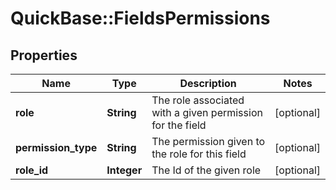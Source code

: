 # QuickBase::FieldsPermissions

## Properties
Name | Type | Description | Notes
------------ | ------------- | ------------- | -------------
**role** | **String** | The role associated with a given permission for the field | [optional] 
**permission_type** | **String** | The permission given to the role for this field | [optional] 
**role_id** | **Integer** | The Id of the given role | [optional] 


